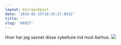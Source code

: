 ```yaml
---
layout: micropubpost
date: '2019-02-15T18:35:27.091Z'
title: ''
slug: '66927'
---
```

Hvor har jeg savnet disse cykelture ind mod Aarhus. ![](http://mathiasaggerbo.dk/assets/IMG_3556.jpeg)
